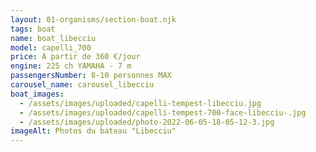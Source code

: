 ```yaml
---
layout: 01-organisms/section-boat.njk
tags: boat
name: boat_libecciu
model: capelli_700
price: À partir de 360 €/jour
engine: 225 ch YAMAHA - 7 m
passengersNumber: 8-10 personnes MAX
carousel_name: carousel_libecciu
boat_images:
  - /assets/images/uploaded/capelli-tempest-libecciu.jpg
  - /assets/images/uploaded/capelli-tempest-700-face-libecciu-.jpg
  - /assets/images/uploaded/photo-2022-06-05-18-05-12-3.jpg
imageAlt: Photos du bateau "Libecciu"
---
```

